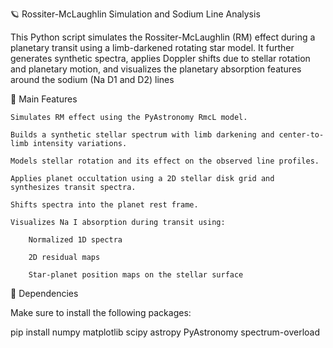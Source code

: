 🪐 Rossiter-McLaughlin Simulation and Sodium Line Analysis

This Python script simulates the Rossiter-McLaughlin (RM) effect during a planetary transit using a limb-darkened rotating star model. It further generates synthetic spectra, applies Doppler shifts due to stellar rotation and planetary motion, and visualizes the planetary absorption features around the sodium (Na D1 and D2) lines



📌 Main Features

    Simulates RM effect using the PyAstronomy RmcL model.

    Builds a synthetic stellar spectrum with limb darkening and center-to-limb intensity variations.

    Models stellar rotation and its effect on the observed line profiles.

    Applies planet occultation using a 2D stellar disk grid and synthesizes transit spectra.

    Shifts spectra into the planet rest frame.

    Visualizes Na I absorption during transit using:

        Normalized 1D spectra

        2D residual maps

        Star-planet position maps on the stellar surface


🧰 Dependencies

Make sure to install the following packages:

pip install numpy matplotlib scipy astropy PyAstronomy spectrum-overload
